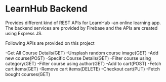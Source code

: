 
# LearnHub Backend

Provides different kind of REST APIs for LearnHub -an online learning app.
The backend services are provided by Firebase and the APIs are created using Express JS.

Following APIs are provided on this project

-Get All Course Details(GET)
-Unsplash random course image(GET)
-Add new course(POST)
-Specific Course Details(GET)
-Filter course using category(GET)
-Filter course using author(GET)
-Add to cart(POST)
-Fetch cart items(GET)
-Remove cart items(DELETE)
-Checkout cart(PUT)
-Fetch bought courses(GET)

